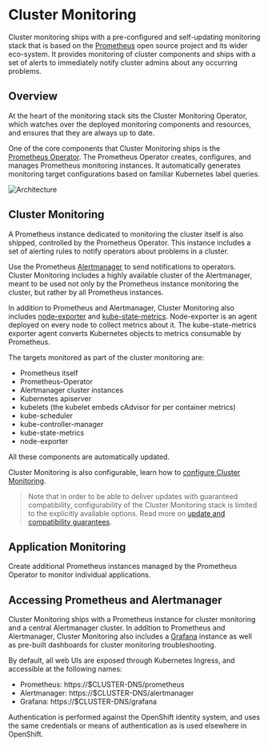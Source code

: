 # Cluster Monitoring

Cluster monitoring ships with a pre-configured and self-updating monitoring stack that is based on the [Prometheus][prometheus] open source project and its wider eco-system. It provides monitoring of cluster components and ships with a set of alerts to immediately notify cluster admins about any occurring problems.

## Overview

At the heart of the monitoring stack sits the Cluster Monitoring Operator, which watches over the deployed monitoring components and resources, and ensures that they are always up to date.

One of the core components that Cluster Monitoring ships is the [Prometheus Operator][prom-operator]. The Prometheus Operator creates, configures, and manages Prometheus monitoring instances. It automatically generates monitoring target configurations based on familiar Kubernetes label queries.

![Architecture](./arch.png)

## Cluster Monitoring

A Prometheus instance dedicated to monitoring the cluster itself is also shipped, controlled by the Prometheus Operator. This instance includes a set of alerting rules to notify operators about problems in a cluster.

Use the Prometheus [Alertmanager][alertmanager] to send notifications to operators. Cluster Monitoring includes a highly available cluster of the Alertmanager, meant to be used not only by the Prometheus instance monitoring the cluster, but rather by all Prometheus instances.

In addition to Prometheus and Alertmanager, Cluster Monitoring also includes [node-exporter][node-exporter] and [kube-state-metrics][kube-state]. Node-exporter is an agent deployed on every node to collect metrics about it. The kube-state-metrics exporter agent converts Kubernetes objects to metrics consumable by Prometheus.

The targets monitored as part of the cluster monitoring are:

- Prometheus itself
- Prometheus-Operator
- Alertmanager cluster instances
- Kubernetes apiserver
- kubelets (the kubelet embeds cAdvisor for per container metrics)
- kube-scheduler
- kube-controller-manager
- kube-state-metrics
- node-exporter

All these components are automatically updated.

Cluster Monitoring is also configurable, learn how to [configure Cluster Monitoring][configure-monitoring].

> Note that in order to be able to deliver updates with guaranteed compatibility, configurability of the Cluster Monitoring stack is limited to the explicitly available options. Read more on [update and compatibility guarantees][update-and-compatibility-guarantees].

## Application Monitoring

Create additional Prometheus instances managed by the Prometheus Operator to monitor individual applications.

## Accessing Prometheus and Alertmanager

Cluster Monitoring ships with a Prometheus instance for cluster monitoring and a central Alertmanager cluster. In addition to Prometheus and Alertmanager, Cluster Monitoring also includes a [Grafana][grafana] instance as well as pre-built dashboards for cluster monitoring troubleshooting.

By default, all web UIs are exposed through Kubernetes Ingress, and accessible at the following names:

- Prometheus: https://$CLUSTER-DNS/prometheus
- Alertmanager: https://$CLUSTER-DNS/alertmanager
- Grafana: https://$CLUSTER-DNS/grafana

Authentication is performed against the OpenShift identity system, and uses the same credentials or means of authentication as is used elsewhere in OpenShift.

[alertmanager]: https://prometheus.io/docs/alerting/alertmanager/
[grafana]: https://grafana.com/
[configure-monitoring]: user-guides/configuring-cluster-monitoring.md
[node-exporter]: https://github.com/prometheus/node_exporter
[kube-state]: https://github.com/kubernetes/kube-state-metrics
[prom-operator]: https://coreos.com/operators/prometheus/docs/latest/
[prometheus]: https://prometheus.io/
[update-and-compatibility-guarantees]: user-guides/update-and-compatibility-guarantees.md
